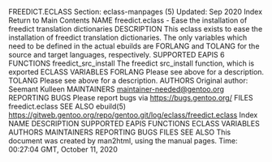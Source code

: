 FREEDICT.ECLASS
Section: eclass-manpages (5)
Updated: Sep 2020
Index Return to Main Contents
NAME
freedict.eclass - Ease the installation of freedict translation dictionaries
DESCRIPTION
This eclass exists to ease the installation of freedict translation dictionaries. The only variables which need to be defined in the actual ebuilds are FORLANG and TOLANG for the source and target languages, respectively.
SUPPORTED EAPIS
6
FUNCTIONS
freedict_src_install
The freedict src_install function, which is exported
ECLASS VARIABLES
FORLANG
Please see above for a description.
TOLANG
Please see above for a description.
AUTHORS
Original author: Seemant Kulleen
MAINTAINERS
maintainer-needed@gentoo.org
REPORTING BUGS
Please report bugs via https://bugs.gentoo.org/
FILES
freedict.eclass
SEE ALSO
ebuild(5)
https://gitweb.gentoo.org/repo/gentoo.git/log/eclass/freedict.eclass
Index
NAME
DESCRIPTION
SUPPORTED EAPIS
FUNCTIONS
ECLASS VARIABLES
AUTHORS
MAINTAINERS
REPORTING BUGS
FILES
SEE ALSO
This document was created by man2html, using the manual pages.
Time: 00:27:04 GMT, October 11, 2020
